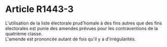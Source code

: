 # Article R1443-3

  
L'utilisation de la liste électorale prud'homale à des fins autres que des fins électorales est punie des amendes prévues pour les contraventions de la quatrième classe.   
L'amende est prononcée autant de fois qu'il y a d'irrégularités.